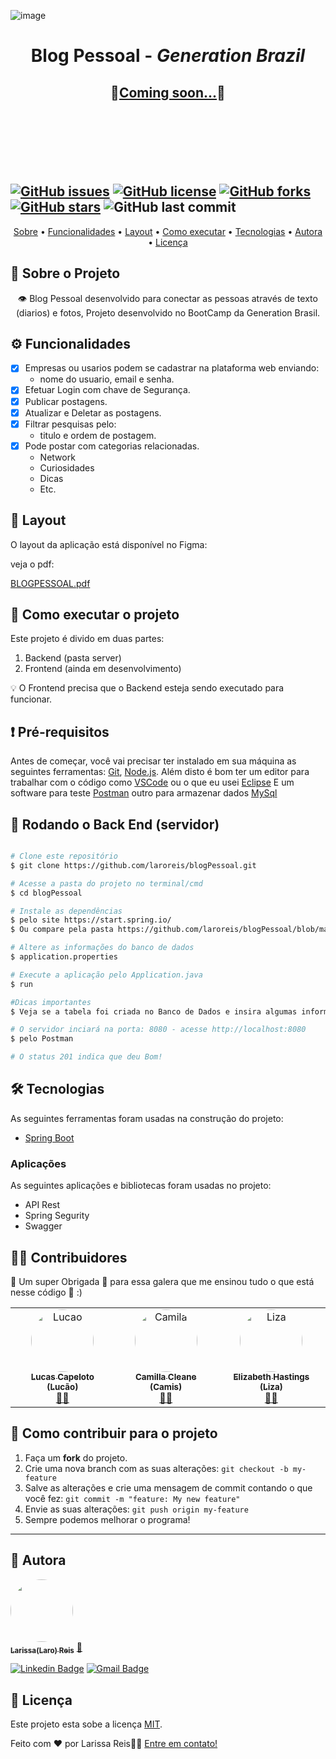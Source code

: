<p align="center">
	
 ![image](https://user-images.githubusercontent.com/38916533/144778112-b36eab6a-34ec-477b-bcb4-c8194a9590c8.png)
  <h1 align="center"> Blog Pessoal - <i>Generation Brazil</i> </h1>
  <h2 id="status" align="center"> 
  🚀<b><a href="#status">Coming soon...</a></b>🚀
</h2>

<br><br><br>
-
  [![GitHub issues](https://img.shields.io/github/issues/yurikgs/Project_BlogPessoal-Generation?logo=GitHub)](https://github.com/yurikgs/Project_BlogPessoal-Generation/issues)
  [![GitHub license](https://img.shields.io/github/license/yurikgs/Project_BlogPessoal-Generation?color=3&logo=Github)](https://github.com/yurikgs/Project_BlogPessoal-Generation)
  [![GitHub forks](https://img.shields.io/github/forks/yurikgs/Project_BlogPessoal-Generation?logo=GitHub)](https://github.com/yurikgs/Project_BlogPessoal-Generation/network)
  [![GitHub stars](https://img.shields.io/github/stars/yurikgs/Project_BlogPessoal-Generation?logo=github)](https://github.com/yurikgs/Project_BlogPessoal-Generation/stargazers)
  ![GitHub last commit](https://img.shields.io/github/last-commit/yurikgs/Project_BlogPessoal-Generation)
-
 
 
<div align="center">
 <a href="#-sobre-o-projeto">Sobre</a> •
 <a href="#-funcionalidades">Funcionalidades</a> •
 <a href="#-layout">Layout</a> • 
 <a href="#-como-executar-o-projeto">Como executar</a> • 
 <a href="#-tecnologias">Tecnologias</a> • 
 <a href="#-autora">Autora</a> • 
 <a href="#user-content--licença">Licença</a>
</div>

## 📄 Sobre o Projeto
<p align="center"> 
	👁️ Blog Pessoal desenvolvido para conectar as pessoas através de texto (diarios) e fotos,
   Projeto desenvolvido no BootCamp da Generation Brasil.
</p>
   
   
## ⚙️ Funcionalidades

- [x] Empresas ou usarios podem se cadastrar na plataforma web enviando:
	- nome do usuario, email e senha.
- [x] Efetuar Login com chave de Segurança.
- [x] Publicar postagens.
- [x] Atualizar e Deletar as postagens.
- [x] Filtrar pesquisas pelo:
	- titulo e ordem de postagem. 
- [x] Pode postar com categorias relacionadas.
	- Network
	- Curiosidades
	- Dicas
	- Etc. 


## 🎨 Layout

O layout da aplicação está disponível no Figma:

veja o pdf: 

[BLOGPESSOAL.pdf](https://github.com/laroreis/blogPessoal/files/6305547/BLOGPESSOAL.pdf)



## 🚀 Como executar o projeto

Este projeto é divido em duas partes:
1. Backend (pasta server) 
2. Frontend (ainda em desenvolvimento)

💡 O Frontend precisa que o Backend esteja sendo executado para funcionar.

## ❗  Pré-requisitos

Antes de começar, você vai precisar ter instalado em sua máquina as seguintes ferramentas:
[Git](https://git-scm.com), [Node.js](https://nodejs.org/en/). 
Além disto é bom ter um editor para trabalhar com o código como [VSCode](https://code.visualstudio.com/) ou o que eu usei [Eclipse](https://www.eclipse.org/downloads/)
E um software para teste [Postman](https://www.postman.com/) outro para armazenar dados [MySql](https://www.mysql.com/)


## 🎲 Rodando o Back End (servidor)

```bash

# Clone este repositório
$ git clone https://github.com/laroreis/blogPessoal.git

# Acesse a pasta do projeto no terminal/cmd
$ cd blogPessoal

# Instale as dependências 
$ pelo site https://start.spring.io/
$ Ou compare pela pasta https://github.com/laroreis/blogPessoal/blob/main/blogPessoal/blogPessoal/pom.xml

# Altere as informações do banco de dados 
$ application.properties

# Execute a aplicação pelo Application.java
$ run 

#Dicas importantes
$ Veja se a tabela foi criada no Banco de Dados e insira algumas informações

# O servidor inciará na porta: 8080 - acesse http://localhost:8080
$ pelo Postman

# O status 201 indica que deu Bom!

```
## 🛠 Tecnologias

As seguintes ferramentas foram usadas na construção do projeto:

- [Spring Boot](https://start.spring.io/)


### Aplicações

As seguintes aplicações e bibliotecas foram usadas no projeto:

- API Rest
- Spring Segurity 
- Swagger

## 👨‍💻 Contribuidores

💛 Um super Obrigada 👏 para essa galera que me ensinou tudo o que está nesse código 💛 :)

<table>
  <tr>
	<td align="center"><a href="https://www.linkedin.com/in/lucas-capelotto-da-silva-43b26216a/"><img style="border-radius: 50%;" src="https://avatars.githubusercontent.com/u/57732522?v=4" width="100px;" alt="Lucao"/><br /><sub><b>Lucas Capeloto (Lucão)</b></sub></a><br /><a href="https://github.com/LucasCapSilva" title="Instrutor Generation Brasil">👨‍🚀</a></td> 
	  <td align="center"><a href="https://www.linkedin.com/in/camillacleane/"><img style="border-radius: 50%;" src="https://media-exp1.licdn.com/dms/image/C5603AQHv9qtp6ZPjdA/profile-displayphoto-shrink_800_800/0/1604110535275?e=1623888000&v=beta&t=6r5faAFI5Cg-Csf3NpM9G8FzsfffpPb3d-kMEikhJs0" width="100px;" alt="Camila"/><br /><sub><b>Camilla Cleane (Camis)</b></sub></a><br /><a href="https://github.com/camillacleanne" title="Instrutora Generation Brasil">👨‍🚀</a></td> 
	   <td align="center"><a href="https://www.linkedin.com/in/elizabeth-hastings/"><img style="border-radius: 50%;" src="https://media-exp1.licdn.com/dms/image/C4E03AQGV_K5KF8CE7A/profile-displayphoto-shrink_800_800/0/1531913155612?e=1623888000&v=beta&t=VVaZvLFZCdzrxgC2QKwa9r3vAd7Ozjk2gU0llYRIzDM" width="100px;" alt="Liza"/><br /><sub><b>Elizabeth Hastings (Liza)</b></sub></a><br /><a href="https://www.linkedin.com/in/elizabeth-hastings/" title="Instrutora Generation Brasil">👨‍🚀</a></td> 
	  
</tr>
</table>

## 💪 Como contribuir para o projeto

1. Faça um **fork** do projeto.
2. Crie uma nova branch com as suas alterações: `git checkout -b my-feature`
3. Salve as alterações e crie uma mensagem de commit contando o que você fez: `git commit -m "feature: My new feature"`
4. Envie as suas alterações: `git push origin my-feature`
5. Sempre podemos melhorar o programa!

---

## 👩 Autora

<a href="https://larissamreis3.myportfolio.com/">
 <img style="border-radius: 50%;" src="https://avatars.githubusercontent.com/u/79121527?s=400&u=0489c8337514ef5aecb1307f8cf402def7063810&v=4" width="100px;" alt=""/>
 <br />
 <sub><b>Larissa(Laro) Reis</b></sub></a> <a href="https://larissamreis3.myportfolio.com/" title="LarissaReis">🚀</a>
 <br />
 
[![Linkedin Badge](https://img.shields.io/badge/-Larissa-blue?style=flat-square&logo=Linkedin&logoColor=white&link=https://www.linkedin.com/in/larissamreis/)](https://www.linkedin.com/in/larissamreis/) 
[![Gmail Badge](https://img.shields.io/badge/-laroreis3@gmail.com-c14438?style=flat-square&logo=Gmail&logoColor=white&link=mailto:laroreis3@gmail.com)](mailto:laroreis3@gmail.com)

## 📝 Licença

Este projeto esta sobe a licença [MIT](./LICENSE).

Feito com ❤️ por Larissa Reis👋🏽 [Entre em contato!](https://www.linkedin.com/in/larissamreis/)
